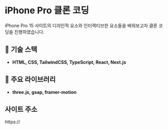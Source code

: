 # iPhone Pro 클론 코딩

iPhone Pro 15 사이트의 디자인적 요소와 인터랙티브한 요소들을 배워보고자 클론 코딩을 진행하였습니다.

## 🎯 기술 스택

- **HTML, CSS, TailwindCSS, TypeScript, React, Next.js**

## 📜 주요 라이브러리

- **three.js, gsap, framer-motion**

## 사이트 주소

https://
